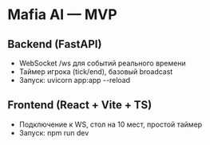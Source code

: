 # Mafia AI — MVP

## Backend (FastAPI)
- WebSocket /ws для событий реального времени
- Таймер игрока (tick/end), базовый broadcast
- Запуск: uvicorn app:app --reload

## Frontend (React + Vite + TS)
- Подключение к WS, стол на 10 мест, простой таймер
- Запуск: npm run dev
